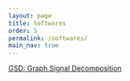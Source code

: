 ```yaml
---
layout: page
title: Softwares
order: 5
permalink: /softwares/
main_nav: true
---
```


[GSD: Graph Signal Decomposition][GSD]


[GSD]: https://cran.r-project.org/web/packages/GSD/index.html
